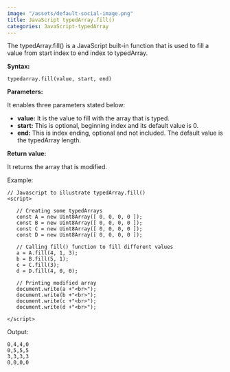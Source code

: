 ```yaml
---
image: "/assets/default-social-image.png"
title: JavaScript typedArray.fill()
categories: JavaScript-typedArray
---
```


The typedArray.fill() is a JavaScript built-in function that is used to fill a value from start index to end index to typedArray.

**Syntax:**

`typedarray.fill(value, start, end)`

**Parameters:**

It enables three parameters stated below:

* **value:** It is the value to fill with the array that is typed.
* **start:** This is optional, beginning index and its default value is 0.
* **end:** This is index ending, optional and not included. The default value is the typedArray length.

**Return value:**

It returns the array that is modified.

Example:

```
// Javascript to illustrate typedArray.fill() 
<script> 
  
   // Creating some typedArrays 
   const A = new Uint8Array([ 0, 0, 0, 0 ]); 
   const B = new Uint8Array([ 0, 0, 0, 0 ]); 
   const C = new Uint8Array([ 0, 0, 0, 0 ]); 
   const D = new Uint8Array([ 0, 0, 0, 0 ]); 
  
   // Calling fill() function to fill different values 
   a = A.fill(4, 1, 3); 
   b = B.fill(5, 1); 
   c = C.fill(3); 
   d = D.fill(4, 0, 0); 
  
   // Printing modified array 
   document.write(a +"<br>"); 
   document.write(b +"<br>"); 
   document.write(c +"<br>"); 
   document.write(d +"<br>"); 
     
</script> 
```

Output:

```
0,4,4,0
0,5,5,5
3,3,3,3
0,0,0,0
```